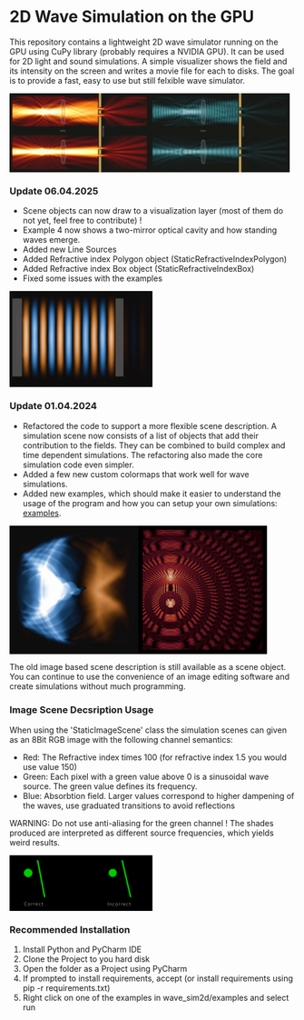 # 2D Wave Simulation on the GPU

This repository contains a lightweight 2D wave simulator running on the GPU using CuPy library (probably requires a NVIDIA GPU). It can be used for 2D light and sound simulations.
A simple visualizer shows the field and its intensity on the screen and writes a movie file for each to disks. The goal is to provide a fast, easy to use but still felxible wave simulator.

<div style="display: flex;">
    <img src="images/simulation_1.jpg" alt="Example Image 1" width="49%">
    <img src="images/simulation_2.jpg" alt="Example Image 2" width="49%">
</div>

### Update 06.04.2025

* Scene objects can now draw to a visualization layer (most of them do not yet, feel free to contribute) !
* Example 4 now shows a two-mirror optical cavity and how standing waves emerge.
* Added new Line Sources
* Added Refractive index Polygon object (StaticRefractiveIndexPolygon)
* Added Refractive index Box object (StaticRefractiveIndexBox)
* Fixed some issues with the examples

<div style="display: flex;">
    <img src="images/optical_cavity.jpg" alt="Example 4 - Optical Cavity with Standing Waves" width="50%">
</div>

### Update 01.04.2024

* Refactored the code to support a more flexible scene description. A simulation scene now consists of a list of objects that add their contribution to the fields.
They can be combined to build complex and time dependent simulations. The refactoring also made the core simulation code even simpler.
* Added a few new custom colormaps that work well for wave simulations.
* Added new examples, which should make it easier to understand the usage of the program and how you can setup your own simulations: [examples](source/examples).

<div style="display: flex;">
    <img src="images/simulation_3.jpg" alt="Example Image 3" width="45%">
    <img src="images/simulation_4.jpg" alt="Example Image 4" width="45%">
</div>

The old image based scene description is still available as a scene object. You can continue to use the convenience of an image editing software and create simulations
without much programming.

###  Image Scene Decsription Usage ###

When using the 'StaticImageScene' class the simulation scenes can given as an 8Bit RGB image with the following channel semantics:
* Red:   The Refractive index times 100 (for refractive index 1.5 you would use value 150)
* Green: Each pixel with a green value above 0 is a sinusoidal wave source. The green value defines its frequency.
* Blue:  Absorbtion field. Larger values correspond to higher dampening of the waves, use graduated transitions to avoid reflections

WARNING: Do not use anti-aliasing for the green channel ! The shades produced are interpreted as different source frequencies, which yields weird results.

<div style="display: flex;">
    <img src="images/source_antialiasing.png" alt="Example Image 5" width="50%">
</div>

### Recommended Installation ###

1. Install Python and PyCharm IDE
2. Clone the Project to you hard disk
3. Open the folder as a Project using PyCharm
4. If prompted to install requirements, accept (or install requirements using pip -r requirements.txt)
5. Right click on one of the examples in wave_sim2d/examples and select run





